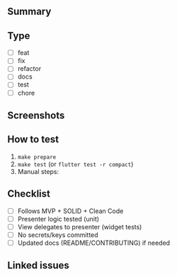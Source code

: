 ## Summary
<!-- What does this change do? Why? -->

## Type
- [ ] feat
- [ ] fix
- [ ] refactor
- [ ] docs
- [ ] test
- [ ] chore

## Screenshots
<!-- UI changes: add before/after images or GIFs -->

## How to test
1. `make prepare`
2. `make test` (or `flutter test -r compact`)
3. Manual steps:

## Checklist
- [ ] Follows MVP + SOLID + Clean Code
- [ ] Presenter logic tested (unit)
- [ ] View delegates to presenter (widget tests)
- [ ] No secrets/keys committed
- [ ] Updated docs (README/CONTRIBUTING) if needed

## Linked issues
<!-- e.g., Closes #123, Relates to #456 -->

